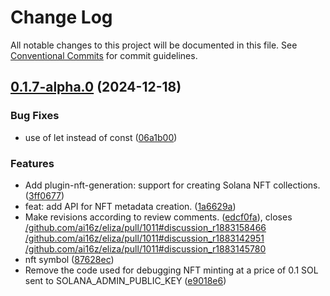 # Change Log

All notable changes to this project will be documented in this file.
See [Conventional Commits](https://conventionalcommits.org) for commit guidelines.

## [0.1.7-alpha.0](https://github.com/okcashpro/okai/compare/v0.1.5-alpha.10...v0.1.7-alpha.0) (2024-12-18)


### Bug Fixes

* use of let instead of const ([06a1b00](https://github.com/okcashpro/okai/commit/06a1b00152d87598c0957e58aef86e62dc2dd2d4))


### Features

* Add plugin-nft-generation: support for creating Solana NFT collections. ([3ff0677](https://github.com/okcashpro/okai/commit/3ff0677f3534f11bdc9e29843f1c936662e3d299))
* feat: add API for NFT metadata creation. ([1a6629a](https://github.com/okcashpro/okai/commit/1a6629a428f7de17ab9887299538f11e694a9e8e))
* Make revisions according to review comments. ([edcf0fa](https://github.com/okcashpro/okai/commit/edcf0fadccc645f36ffcd8850059d430bc65f610)), closes [/github.com/ai16z/eliza/pull/1011#discussion_r1883158466](https://github.com//github.com/ai16z/eliza/pull/1011/issues/discussion_r1883158466) [/github.com/ai16z/eliza/pull/1011#discussion_r1883142951](https://github.com//github.com/ai16z/eliza/pull/1011/issues/discussion_r1883142951) [/github.com/ai16z/eliza/pull/1011#discussion_r1883145780](https://github.com//github.com/ai16z/eliza/pull/1011/issues/discussion_r1883145780)
* nft symbol ([87628ec](https://github.com/okcashpro/okai/commit/87628ece12c3b8a371f88eeed0a998ffae493efe))
* Remove the code used for debugging NFT minting at a price of 0.1 SOL sent to SOLANA_ADMIN_PUBLIC_KEY ([e9018e6](https://github.com/okcashpro/okai/commit/e9018e6c3f52775bd6825f7e6aadf136458e28ea))
